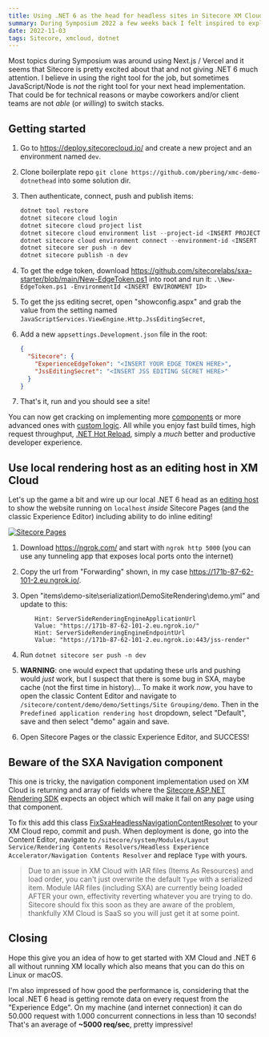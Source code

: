 ```yaml
---
title: Using .NET 6 as the head for headless sites in Sitecore XM Cloud
summary: During Symposium 2022 a few weeks back I felt inspired to explorer how we can get a nice modern developer experience using .NET 6 and XM Cloud.
date: 2022-11-03
tags: Sitecore, xmcloud, dotnet
---
```


Most topics during Symposium was around using Next.js / Vercel and it seems that Sitecore is pretty excited about that and not giving .NET 6 much attention. I believe in using the right tool for the job, but sometimes JavaScript/Node is _not_ the right tool for your next head implementation. That could be for technical reasons or maybe coworkers and/or client teams are not _able_ (or _willing_) to switch stacks.

<!-- ## TODO
- SXA navigation component is broken, workaround...
-->

## Getting started

1. Go to <https://deploy.sitecorecloud.io/> and create a new project and an environment named `dev`.
1. Clone boilerplate repo `git clone https://github.com/pbering/xmc-demo-dotnethead` into some solution dir.
1. Then authenticate, connect, push and publish items:

   ```powershell
   dotnet tool restore
   dotnet sitecore cloud login
   dotnet sitecore cloud project list
   dotnet sitecore cloud environment list --project-id <INSERT PROJECT ID>
   dotnet sitecore cloud environment connect --environment-id <INSERT ENVIRONMENT ID> --allow-write
   dotnet sitecore ser push -n dev
   dotnet sitecore publish -n dev
   ```

1. To get the edge token, download <https://github.com/sitecorelabs/sxa-starter/blob/main/New-EdgeToken.ps1> into root and run it: `.\New-EdgeToken.ps1 -EnvironmentId <INSERT ENVIRONMENT ID>`

1. To get the jss editing secret, open "showconfig.aspx" and grab the value from the setting named `JavaScriptServices.ViewEngine.Http.JssEditingSecret`,

1. Add a new `appsettings.Development.json` file in the root:

   ```json
   {
     "Sitecore": {
       "ExperienceEdgeToken": "<INSERT YOUR EDGE TOKEN HERE>",
       "JssEditingSecret": "<INSERT JSS EDITING SECRET HERE>"
     }
   }
   ```

1. That's it, run and you should see a site!

You can now get cracking on implementing more [components](https://doc.sitecore.com/xp/en/developers/hd/200/sitecore-headless-development/view-types.html) or more advanced ones with [custom logic](https://doc.sitecore.com/xp/en/developers/hd/200/sitecore-headless-development/walkthrough--creating-a-view-component-with-custom-logic.html). All while you enjoy fast build times, high request throughput, [.NET Hot Reload](https://learn.microsoft.com/en-us/aspnet/core/test/hot-reload?view=aspnetcore-6.0), simply a _much_ better and productive developer experience.

## Use local rendering host as an editing host in XM Cloud

Let's up the game a bit and wire up our local .NET 6 head as an [editing host](https://doc.sitecore.com/xmc/en/developers/xm-cloud/editing-hosts-and-rendering-hosts.html) to show the website running on `localhost` _inside_ Sitecore Pages (and the classic Experience Editor) including ability to do inline editing!

[![Sitecore Pages](/content/images/sitecore-pages-editing-host.png)](/content/images/sitecore-pages-editing-host.png)

1. Download <https://ngrok.com/> and start with `ngrok http 5000` (you can use any tunneling app that exposes local ports onto the internet)
1. Copy the url from "Forwarding" shown, in my case <https://171b-87-62-101-2.eu.ngrok.io/>.
1. Open "items\demo-site\serialization\DemoSiteRendering\demo.yml" and update to this:

   ```text
       Hint: ServerSideRenderingEngineApplicationUrl
       Value: "https://171b-87-62-101-2.eu.ngrok.io/"
       Hint: ServerSideRenderingEngineEndpointUrl
       Value: "https://171b-87-62-101-2.eu.ngrok.io:443/jss-render"
   ```

1. Run `dotnet sitecore ser push -n dev`
1. **WARNING**: one would expect that updating these urls and pushing would _just_ work, but I suspect that there is some bug in SXA, maybe cache (not the first time in history)... To make it work _now_, you have to open the classic Content Editor and navigate to `/sitecore/content/demo/demo/Settings/Site Grouping/demo`. Then in the `Predefined application rendering host` dropdown, select "Default", save and then select "demo" again and save.
1. Open Sitecore Pages or the classic Experience Editor, and SUCCESS!

## Beware of the SXA Navigation component

This one is tricky, the navigation component implementation used on XM Cloud is returning and array of fields where the [Sitecore ASP.NET Rendering SDK](https://doc.sitecore.com/xp/en/developers/100/developer-tools/sitecore-asp-net-rendering-sdk.html) expects an object which will make it fail on any page using that component.

To fix this add this class [FixSxaHeadlessNavigationContentResolver](https://gist.github.com/pbering/36fcf14de2ca0835417269980b13cebe) to your XM Cloud repo, commit and push. When deployment is done, go into the Content Editor, navigate to `/sitecore/system/Modules/Layout Service/Rendering Contents Resolvers/Headless Experience Accelerator/Navigation Contents Resolver` and replace `Type` with yours.

> Due to an issue in XM Cloud with IAR files (Items As Resources) and load order, you can't just overwrite the default `Type` with a serialized item. Module IAR files (including SXA) are currently being loaded AFTER your own, effectivity reverting whatever you are trying to do. Sitecore should fix this soon as they are aware of the problem, thankfully XM Cloud is SaaS so you will just get it at some point.

## Closing

Hope this give you an idea of how to get started with XM Cloud and .NET 6 all without running XM locally which also means that you can do this on Linux or macOS.

I'm also impressed of how good the performance is, considering that the local .NET 6 head is getting remote data on every request from the "Experience Edge". On my machine (and internet connection) it can do 50.000 request with 1.000 concurrent connections in less than 10 seconds! That's an average of **~5000 req/sec**, pretty impressive!
